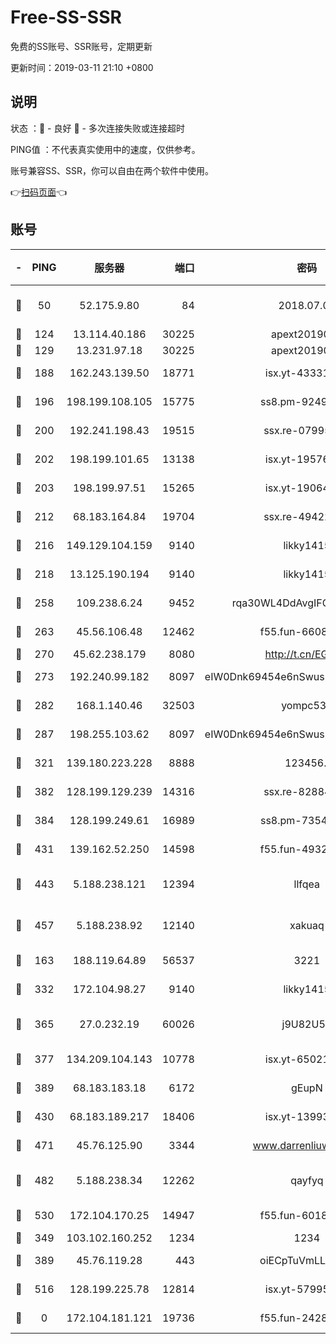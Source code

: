# Free-SS-SSR

免费的SS账号、SSR账号，定期更新

更新时间：2019-03-11 21:10 +0800

## 说明

状态     ：🙂 - 良好 🙁 - 多次连接失败或连接超时

PING值   ：不代表真实使用中的速度，仅供参考。

账号兼容SS、SSR，你可以自由在两个软件中使用。

👉[扫码页面](https://liesauer.github.io/Free-SS-SSR/)👈

## 账号

|-|PING|服务器|端口|密码|加密方式|区域|
|:----:|:----:|:-----:|-----:|:----:|:----:|:----:|
|🙂|50|52.175.9.80|84|2018.07.07|chacha20-ietf-poly1305|HK|
|🙂|124|13.114.40.186|30225|apext2019006|chacha20|JP|
|🙂|129|13.231.97.18|30225|apext2019006|chacha20|JP|
|🙂|188|162.243.139.50|18771|isx.yt-43331560|aes-256-cfb|US|
|🙂|196|198.199.108.105|15775|ss8.pm-92495647|aes-256-cfb|US|
|🙂|200|192.241.198.43|19515|ssx.re-07995804|aes-256-cfb|US|
|🙂|202|198.199.101.65|13138|isx.yt-19576277|aes-256-cfb|US|
|🙂|203|198.199.97.51|15265|isx.yt-19064666|aes-256-cfb|US|
|🙂|212|68.183.164.84|19704|ssx.re-49422223|aes-256-cfb|US|
|🙂|216|149.129.104.159|9140|likky1415|aes-256-cfb|HK|
|🙂|218|13.125.190.194|9140|likky1415|aes-256-cfb|KR|
|🙂|258|109.238.6.24|9452|rqa30WL4DdAvgIFG6Fs3znzTa|aes-256-cfb|FR|
|🙂|263|45.56.106.48|12462|f55.fun-66086122|aes-256-cfb|US|
|🙂|270|45.62.238.179|8080|http://t.cn/EGJIyrl|rc4-md5|CA|
|🙂|273|192.240.99.182|8097|eIW0Dnk69454e6nSwuspv9DmS201tQ0D|aes-256-cfb|US|
|🙂|282|168.1.140.46|32503|yompc535|aes-256-cfb|AU|
|🙂|287|198.255.103.62|8097|eIW0Dnk69454e6nSwuspv9DmS201tQ0D|aes-256-cfb|US|
|🙂|321|139.180.223.228|8888|123456..|aes-256-cfb|JP|
|🙂|382|128.199.129.239|14316|ssx.re-82884853|aes-256-cfb|SG|
|🙂|384|128.199.249.61|16989|ss8.pm-73548134|aes-256-cfb|SG|
|🙂|431|139.162.52.250|14598|f55.fun-49326639|aes-256-cfb|SG|
|🙂|443|5.188.238.121|12394|llfqea|chacha20-ietf-poly1305|BR|
|🙂|457|5.188.238.92|12140|xakuaq|chacha20-ietf-poly1305|BR|
|🙂|163|188.119.64.89|56537|3221|aes-256-cfb|RU|
|🙂|332|172.104.98.27|9140|likky1415|aes-256-cfb|JP|
|🙂|365|27.0.232.19|60026|j9U82U53|xchacha20-ietf-poly1305|HK|
|🙂|377|134.209.104.143|10778|isx.yt-65021068|aes-256-cfb|SG|
|🙂|389|68.183.183.18|6172|gEupN|aes-256-cfb|SG|
|🙂|430|68.183.189.217|18406|isx.yt-13993999|aes-256-cfb|SG|
|🙂|471|45.76.125.90|3344|www.darrenliuwei.com|aes-256-cfb|AU|
|🙂|482|5.188.238.34|12262|qayfyq|chacha20-ietf-poly1305|BR|
|🙂|530|172.104.170.25|14947|f55.fun-60187573|aes-256-cfb|SG|
|🙁|349|103.102.160.252|1234|1234|rc4-md5|JP|
|🙁|389|45.76.119.28|443|oiECpTuVmLLxk4Ts|aes-256-cfb|AU|
|🙁|516|128.199.225.78|12814|isx.yt-57995184|aes-256-cfb|SG|
|🙁|0|172.104.181.121|19736|f55.fun-24285581|aes-256-cfb|SG|

